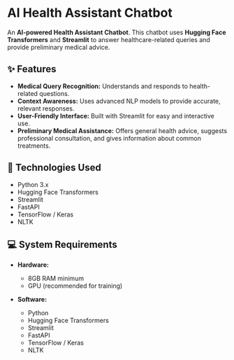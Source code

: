 # AI Health Assistant Chatbot

An **AI-powered Health Assistant Chatbot**. 
This chatbot uses **Hugging Face Transformers** and **Streamlit** to answer healthcare-related queries and provide preliminary medical advice.

## ✨ Features

- **Medical Query Recognition:** Understands and responds to health-related questions.
- **Context Awareness:** Uses advanced NLP models to provide accurate, relevant responses.
- **User-Friendly Interface:** Built with Streamlit for easy and interactive use.
- **Preliminary Medical Assistance:** Offers general health advice, suggests professional consultation, and gives information about common treatments.

## 🚀 Technologies Used

- Python 3.x  
- Hugging Face Transformers  
- Streamlit  
- FastAPI  
- TensorFlow / Keras  
- NLTK

## 💻 System Requirements

- **Hardware:**  
  - 8GB RAM minimum  
  - GPU (recommended for training)

- **Software:**  
  - Python  
  - Hugging Face Transformers  
  - Streamlit  
  - FastAPI  
  - TensorFlow / Keras  
  - NLTK
